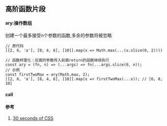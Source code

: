 ## 高阶函数片段

#### ary:操作数组
创建一个最多接受n个参数的函数,多余的参数将被忽略

```
// 原代码
[[2, 6, 'a'], [8, 4, 6], [10]].map(x => Math.max(...(x.slice(0, 2))))

// 函数柯里化：后面的参数传入前面return的函数继续执行
const ary = (fn, n) => (...args) => fn(...args.slice(0, n));
// 示例
const firstTwoMax = ary(Math.max, 2);
[[2, 6, 'a'], [8, 4, 6], [10]].map(x => firstTwoMax(...x)); // [6, 8, 10]
```

#### call

#### 参考
1. [30 seconds of CSS](https://css.30secondsofcode.org/)